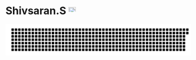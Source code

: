 # Shivsaran.S <img align="" src="images/verified.png" height="20px" width="20px">

![gitartwork](gitartwork.svg)
